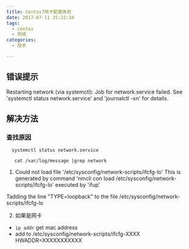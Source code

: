 ```yaml
---
title: Centos7网卡配置失败
date: 2017-07-11 15:22:34
tags:
  - centos
  - 网络
categories:
  - 技术

---
```

## 错误提示

Restarting network (via systemctl):  Job for network.service failed. See 'systemctl status network.service' and 'journalctl -xn' for details.

## 解决方法

### 查找原因

      systemctl status network.service

       cat /var/log/message |grep network

1. Could not load file '/etc/sysconfig/network-scripts/ifcfg-lo'
This is generated by command 'nmcli con load /etc/sysconfig/network-scripts/ifcfg-lo' executed by 'ifup'

Tadding the line "TYPE=loopback" to the file /etc/sysconfig/network-scripts/ifcfg-lo


2. 如果是网卡
  -  `ip addr` get mac address
  - add to /etc/sysconfig/network-scripts/ifcfg-XXXX  HWADDR=XXXXXXXXXXX
